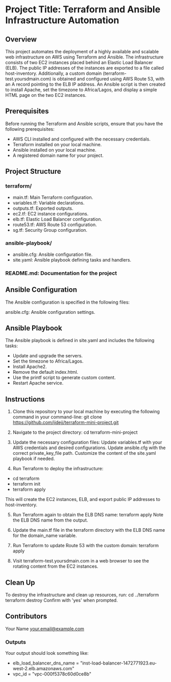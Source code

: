 # Project Title: Terraform and Ansible Infrastructure Automation
## Overview
This project automates the deployment of a highly available and scalable web infrastructure on AWS using Terraform and Ansible. The infrastructure consists of two EC2 instances placed behind an Elastic Load Balancer (ELB). The public IP addresses of the instances are exported to a file called host-inventory. Additionally, a custom domain (terraform-test.yoursdmain.com) is obtained and configured using AWS Route 53, with an A record pointing to the ELB IP address. An Ansible script is then created to install Apache, set the timezone to Africa/Lagos, and display a simple HTML page on the two EC2 instances.

## Prerequisites
Before running the Terraform and Ansible scripts, ensure that you have the following prerequisites:

- AWS CLI installed and configured with the necessary credentials.
- Terraform installed on your local machine.
- Ansible installed on your local machine.
- A registered domain name for your project.

## Project Structure

### terraform/
- main.tf: Main Terraform configuration.
- variables.tf: Variable declarations.
- outputs.tf: Exported outputs.
- ec2.tf: EC2 instance configurations.
- elb.tf: Elastic Load Balancer configuration.
- route53.tf: AWS Route 53 configuration.
- sg.tf: Security Group configuration.

### ansible-playbook/
- ansible.cfg: Ansible configuration file.
- site.yaml: Ansible playbook defining tasks and handlers.

### README.md: Documentation for the project

## Ansible Configuration
The Ansible configuration is specified in the following files:

ansible.cfg: Ansible configuration settings.

## Ansible Playbook
The Ansible playbook is defined in site.yaml and includes the following tasks:

- Update and upgrade the servers.
- Set the timezone to Africa/Lagos.
- Install Apache2.
- Remove the default index.html.
- Use the printf script to generate custom content.
- Restart Apache service.

## Instructions
1. Clone this repository to your local machine by executing the following command in your command-line:
git clone https://github.com/jidejj/terraform-mini-project.git

2. Navigate to the project directory:
cd terraform-mini-project

3. Update the necessary configuration files:
Update variables.tf with your AWS credentials and desired configurations.
Update ansible.cfg with the correct private_key_file path.
Customize the content of the site.yaml playbook if needed.

4. Run Terraform to deploy the infrastructure:
- cd terraform
- terraform init
- terraform apply

This will create the EC2 instances, ELB, and export public IP addresses to host-inventory.

5. Run Terraform again to obtain the ELB DNS name:
terraform apply
Note the ELB DNS name from the output.

6. Update the main.tf file in the terraform directory with the ELB DNS name for the domain_name variable.

7. Run Terraform to update Route 53 with the custom domain:
terraform apply

8. Visit terraform-test.yoursdmain.com in a web browser to see the rotating content from the EC2 instances.

## Clean Up
To destroy the infrastructure and clean up resources, run:
cd ../terraform
terraform destroy
Confirm with 'yes' when prompted.

## Contributors
Your Name your.email@example.com

### Outputs
Your output should look something like:

- elb_load_balancer_dns_name = "inst-load-balancer-1472771923.eu-west-2.elb.amazonaws.com"
- vpc_id = "vpc-000f5378c60d0ce8b"
